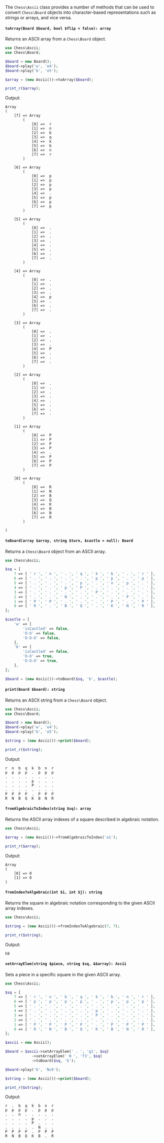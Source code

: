 The `Chess\Ascii` class provides a number of methods that can be used to convert `Chess\Board` objects into character-based representations such as strings or arrays, and vice versa.

#### `toArray(Board $board, bool $flip = false): array`

Returns an ASCII array from a `Chess\Board` object.

```php
use Chess\Ascii;
use Chess\Board;

$board = new Board();
$board->play('w', 'e4');
$board->play('b', 'e5');

$array = (new Ascii())->toArray($board);

print_r($array);
```

Output:

```
Array
(
    [7] => Array
        (
            [0] =>  r
            [1] =>  n
            [2] =>  b
            [3] =>  q
            [4] =>  k
            [5] =>  b
            [6] =>  n
            [7] =>  r
        )

    [6] => Array
        (
            [0] =>  p
            [1] =>  p
            [2] =>  p
            [3] =>  p
            [4] =>  .
            [5] =>  p
            [6] =>  p
            [7] =>  p
        )

    [5] => Array
        (
            [0] =>  .
            [1] =>  .
            [2] =>  .
            [3] =>  .
            [4] =>  .
            [5] =>  .
            [6] =>  .
            [7] =>  .
        )

    [4] => Array
        (
            [0] =>  .
            [1] =>  .
            [2] =>  .
            [3] =>  .
            [4] =>  p
            [5] =>  .
            [6] =>  .
            [7] =>  .
        )

    [3] => Array
        (
            [0] =>  .
            [1] =>  .
            [2] =>  .
            [3] =>  .
            [4] =>  P
            [5] =>  .
            [6] =>  .
            [7] =>  .
        )

    [2] => Array
        (
            [0] =>  .
            [1] =>  .
            [2] =>  .
            [3] =>  .
            [4] =>  .
            [5] =>  .
            [6] =>  .
            [7] =>  .
        )

    [1] => Array
        (
            [0] =>  P
            [1] =>  P
            [2] =>  P
            [3] =>  P
            [4] =>  .
            [5] =>  P
            [6] =>  P
            [7] =>  P
        )

    [0] => Array
        (
            [0] =>  R
            [1] =>  N
            [2] =>  B
            [3] =>  Q
            [4] =>  K
            [5] =>  B
            [6] =>  N
            [7] =>  R
        )

)
```

#### `toBoard(array $array, string $turn, $castle = null): Board`

Returns a `Chess\Board` object from an ASCII array.

```php
use Chess\Ascii;

$sq = [
    7 => [ ' r ', ' n ', ' . ', ' q ', ' k ', ' b ', ' . ', ' r ' ],
    6 => [ ' . ', ' . ', ' . ', ' . ', ' p ', ' p ', ' . ', ' p ' ],
    5 => [ ' . ', ' . ', ' . ', ' p ', ' . ', ' n ', ' p ', ' . ' ],
    4 => [ ' . ', ' . ', ' p ', ' P ', ' . ', ' . ', ' . ', ' . ' ],
    3 => [ ' . ', ' . ', ' . ', ' . ', ' P ', ' . ', ' . ', ' . ' ],
    2 => [ ' . ', ' . ', ' N ', ' . ', ' . ', ' . ', ' P ', ' . ' ],
    1 => [ ' P ', ' P ', ' . ', ' . ', ' . ', ' P ', ' . ', ' P ' ],
    0 => [ ' R ', ' . ', ' B ', ' Q ', ' . ', ' K ', ' N ', ' R ' ],
];

$castle = [
    'w' => [
        'isCastled' => false,
        'O-O' => false,
        'O-O-O' => false,
    ],
    'b' => [
        'isCastled' => false,
        'O-O' => true,
        'O-O-O' => true,
    ],
];

$board = (new Ascii())->toBoard($sq, 'b', $castle);
```

#### `print(Board $board): string`

Returns an ASCII string from a `Chess\Board` object.

```php
use Chess\Ascii;
use Chess\Board;

$board = new Board();
$board->play('w', 'e4');
$board->play('b', 'e5');

$string = (new Ascii())->print($board);

print_r($string);
```

Output:

```
r  n  b  q  k  b  n  r
p  p  p  p  .  p  p  p
.  .  .  .  .  .  .  .
.  .  .  .  p  .  .  .
.  .  .  .  P  .  .  .
.  .  .  .  .  .  .  .
P  P  P  P  .  P  P  P
R  N  B  Q  K  B  N  R
```

#### `fromAlgebraicToIndex(string $sq): array`

Returns the ASCII array indexes of a square described in algebraic notation.

```php
use Chess\Ascii;

$array = (new Ascii())->fromAlgebraicToIndex('a1');

print_r($array);
```

Output:

```
Array
(
    [0] => 0
    [1] => 0
)
```

#### `fromIndexToAlgebraic(int $i, int $j): string`

Returns the square in algebraic notation corresponding to the given ASCII array indexes.

```php
use Chess\Ascii;

$string = (new Ascii())->fromIndexToAlgebraic(7, 7);

print_r($string);
```

Output:

```
h8
```

#### `setArrayElem(string $piece, string $sq, &$array): Ascii`

Sets a piece in a specific square in the given ASCII array.

```php
use Chess\Ascii;

$sq = [
    7 => [ ' r ', ' n ', ' b ', ' q ', ' k ', ' b ', ' n ', ' r ' ],
    6 => [ ' p ', ' p ', ' p ', ' p ', ' . ', ' p ', ' p ', ' p ' ],
    5 => [ ' . ', ' . ', ' . ', ' . ', ' . ', ' . ', ' . ', ' . ' ],
    4 => [ ' . ', ' . ', ' . ', ' . ', ' p ', ' . ', ' . ', ' . ' ],
    3 => [ ' . ', ' . ', ' . ', ' . ', ' P ', ' . ', ' . ', ' . ' ],
    2 => [ ' . ', ' . ', ' . ', ' . ', ' . ', ' . ', ' . ', ' . ' ],
    1 => [ ' P ', ' P ', ' P ', ' P ', ' . ', ' P ', ' P ', ' P ' ],
    0 => [ ' R ', ' N ', ' B ', ' Q ', ' K ', ' B ', ' N ', ' R ' ],
];

$ascii = new Ascii();

$board = $ascii->setArrayElem(' . ', 'g1', $sq)
            ->setArrayElem(' N ', 'f3', $sq)
            ->toBoard($sq, 'b');

$board->play('b', 'Nc6');

$string = (new Ascii())->print($board);

print_r($string);
```

Output:

```
r  .  b  q  k  b  n  r
p  p  p  p  .  p  p  p
.  .  n  .  .  .  .  .
.  .  .  .  p  .  .  .
.  .  .  .  P  .  .  .
.  .  .  .  .  N  .  .
P  P  P  P  .  P  P  P
R  N  B  Q  K  B  .  R
```
